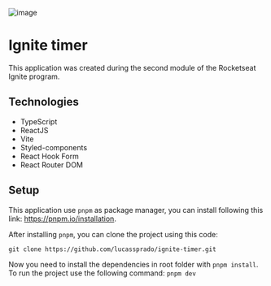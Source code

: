 ![image](https://github.com/lucassprado/ignite-timer/assets/81657829/0e814150-3d80-44d2-bf08-c73838ca1bc5)

# Ignite timer

This application was created during the second module of the Rocketseat Ignite program.

## Technologies

- TypeScript
- ReactJS
- Vite
- Styled-components
- React Hook Form
- React Router DOM

## Setup

This application use `pnpm` as package manager, you can install following this link: https://pnpm.io/installation.

After installing `pnpm`, you can clone the project using this code:

```
git clone https://github.com/lucassprado/ignite-timer.git
```

Now you need to install the dependencies in root folder with `pnpm install`.
To run the project use the following command: `pnpm dev`
